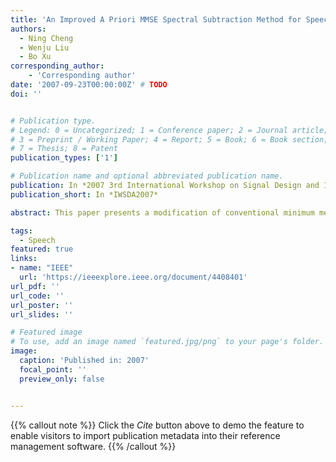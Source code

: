 ```yaml
---
title: 'An Improved A Priori MMSE Spectral Subtraction Method for Speech Enhancement'
authors:
  - Ning Cheng
  - Wenju Liu
  - Bo Xu
corresponding_author:
    - 'Corresponding author'
date: '2007-09-23T00:00:00Z' # TODO
doi: ''


# Publication type.
# Legend: 0 = Uncategorized; 1 = Conference paper; 2 = Journal article;
# 3 = Preprint / Working Paper; 4 = Report; 5 = Book; 6 = Book section;
# 7 = Thesis; 8 = Patent
publication_types: ['1']

# Publication name and optional abbreviated publication name.
publication: In *2007 3rd International Workshop on Signal Design and Its Applications in Communications*
publication_short: In *IWSDA2007*

abstract: This paper presents a modification of conventional minimum mean squared error (MMSE) spectral subtraction algorithm by introducing an adaptive averaging factor to accurately estimate the a priori SNR. Performance of the modified a priori SNR is evaluated by comparing with conventional spectral subtraction algorithm. Improved results are obtained in terms of speech quality measures for various types of noise when the time-frequency varying averaging factor, proposed in this paper, is adapted in the conventional subtraction rules.

tags:
  - Speech
featured: true
links:
- name: "IEEE"
  url: 'https://ieeexplore.ieee.org/document/4408401'
url_pdf: ''
url_code: ''
url_poster: ''
url_slides: ''

# Featured image
# To use, add an image named `featured.jpg/png` to your page's folder.
image:
  caption: 'Published in: 2007'
  focal_point: ''
  preview_only: false


---
```


{{% callout note %}}
Click the _Cite_ button above to demo the feature to enable visitors to import publication metadata into their reference management software.
{{% /callout %}}

